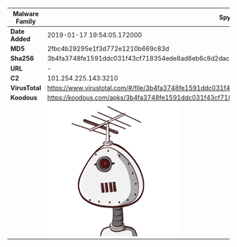 | Malware Family | SpyNote                                                      |
| -------------- | ------------------------------------------------------------ |
| **Date Added** | 2019-01-17 19:54:05.172000                                                   |
| **MD5**        | 2fbc4b29295e1f3d772e1210b669c83d                             |
| **Sha256**     | 3b4fa3748fe1591ddc031f43cf718354ede8ad8eb6c8d2dac331370608910b44 |
| **URL**        | -                                                            |
| **C2**         | 101.254.225.143:3210 |
| **VirusTotal** | https://www.virustotal.com/#/file/3b4fa3748fe1591ddc031f43cf718354ede8ad8eb6c8d2dac331370608910b44/detection |
| **Koodous**    | https://koodous.com/apks/3b4fa3748fe1591ddc031f43cf718354ede8ad8eb6c8d2dac331370608910b44 |
|                | ![](../assets/3b4fa3748fe1591ddc031f43cf718354ede8ad8eb6c8d2dac331370608910b44.png) |